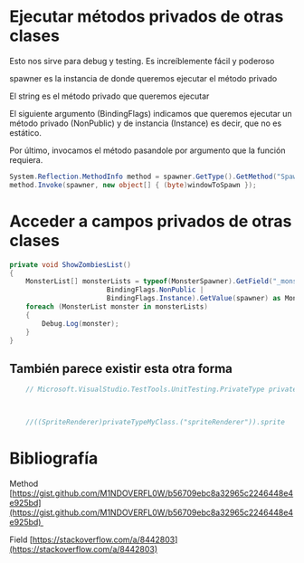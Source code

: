 # Ejecutar métodos privados de otras clases

Esto nos sirve para debug y testing. Es increíblemente fácil y poderoso

spawner es la instancia de donde queremos ejecutar el método privado

El string es el método privado que queremos ejecutar

El siguiente argumento (BindingFlags) indicamos que queremos ejecutar un método privado (NonPublic) y de instancia (Instance) es decir, que no es estático.

Por último, invocamos el método pasandole por argumento que la función requiera.

```cs 
System.Reflection.MethodInfo method = spawner.GetType().GetMethod("SpawnZombie", BindingFlags.NonPublic | BindingFlags.Instance);
method.Invoke(spawner, new object[] { (byte)windowToSpawn });
``` 

# Acceder a campos privados de otras clases

```cs 
private void ShowZombiesList()
{
    MonsterList[] monsterLists = typeof(MonsterSpawner).GetField("_monstersWindows",
                        BindingFlags.NonPublic |
                        BindingFlags.Instance).GetValue(spawner) as MonsterList[];
    foreach (MonsterList monster in monsterLists)
    {
        Debug.Log(monster);
    }
}
``` 

## También parece existir esta otra forma

```cs 
    // Microsoft.VisualStudio.TestTools.UnitTesting.PrivateType privateTypeMyClass = new Microsoft.VisualStudio.TestTools.UnitTesting.PrivateType(trafficLight.GetType());

  

    //((SpriteRenderer)privateTypeMyClass.("spriteRenderer")).sprite
``` 



# Bibliografía

Method [https://gist.github.com/M1NDOVERFL0W/b56709ebc8a32965c2246448e4e925bd](https://gist.github.com/M1NDOVERFL0W/b56709ebc8a32965c2246448e4e925bd) 

Field [https://stackoverflow.com/a/8442803](https://stackoverflow.com/a/8442803)